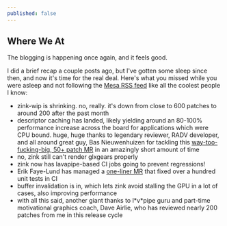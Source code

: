 ```yaml
---
published: false
---
```

## Where We At

The blogging is happening once again, and it feels good.

I did a brief recap a couple posts ago, but I've gotten some sleep since then, and now it's time for the real deal. Here's what you missed while you were asleep and not following the [Mesa RSS feed](https://cgit.freedesktop.org/mesa/mesa/atom/?h=master) like all the coolest people I know:
* zink-wip is shrinking. no, really. it's down from close to 600 patches to around 200 after the past month
* descriptor caching has landed, likely yielding around an 80-100% performance increase across the board for applications which were CPU bound. huge, huge thanks to legendary reviewer, RADV developer, and all around great guy, Bas Nieuwenhuizen for tackling this [way-too-fucking-big, 50+ patch MR](https://gitlab.freedesktop.org/mesa/mesa/-/merge_requests/9348) in an amazingly short amount of time
* no, zink still can't render glxgears properly
* zink now has lavapipe-based CI jobs going to prevent regressions!
* Erik Faye-Lund has managed a [one-liner MR](https://gitlab.freedesktop.org/mesa/mesa/-/merge_requests/9649) that fixed over a hundred unit tests in CI
* buffer invalidation is in, which lets zink avoid stalling the GPU in a lot of cases, also improving performance
* with all this said, another giant thanks to l\*v\*pipe guru and part-time motivational graphics coach, Dave Airlie, who has reviewed nearly 200 patches from me in this release cycle
